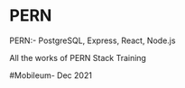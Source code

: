 # PERN
PERN:- PostgreSQL, Express, React, Node.js 

All the works of PERN Stack Training  

#Mobileum- Dec 2021
